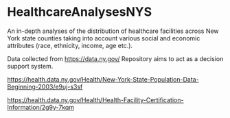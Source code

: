 # HealthcareAnalysesNYS
An in-depth analyses of the distribution of healthcare facilities across New York state counties taking into account various social and economic attributes (race, ethnicity, income, age etc.). 

Data collected from https://data.ny.gov/ Repository aims to act as a decision support system. 

https://health.data.ny.gov/Health/New-York-State-Population-Data-Beginning-2003/e9uj-s3sf

https://health.data.ny.gov/Health/Health-Facility-Certification-Information/2g9y-7kqm
